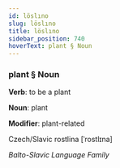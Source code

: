 ```yaml
---
id: löslıno
slug: löslıno
title: löslıno
sidebar_position: 740
hoverText: plant § Noun
---
```


### plant § Noun

**Verb**: to be a plant

**Noun**: plant

**Modifier**: plant-related

Czech/Slavic rostlina [ˈrostlɪna]

*Balto-Slavic Language Family*